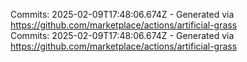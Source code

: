 Commits: 2025-02-09T17:48:06.674Z - Generated via https://github.com/marketplace/actions/artificial-grass
<br>
Commits: 2025-02-09T17:48:06.674Z - Generated via https://github.com/marketplace/actions/artificial-grass
<br>
